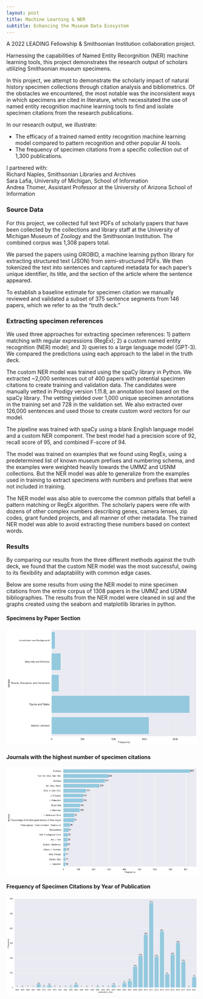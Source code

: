 ```yaml
---
layout: post
title: Machine Learning & NER
subtitle: Enhancing the Museum Data Ecosystem
---
```

A 2022 LEADING Fellowship & Smithsonian Institution collaboration project. 

Harnessing the capabilities of Named Entity Recorgnition (NER) machine learning tools, this project demonstrates the research output of scholars utilizing Smithsonian museum specimens.

In this project, we attempt to demonstrate the scholarly impact of natural history specimen collections through citation analysis and bibliometrics.  Of the obstacles we encountered, the most notable was the inconsistent ways in which specimens are cited in literature, which necessitated the use of named entity recognition machine learning tools to find and isolate specimen citations from the research publications. 

In our research output, we illustrate:
- The efficacy of a trained named entity recognition machine learning model compared to pattern recognition and other popular AI tools.
- The frequency of specimen citations from a specific collection out of 1,300 publications.

I partnered with:<br>
Richard Naples, Smithsonian Libraries and Archives<br>
Sara Lafia, University of Michigan, School of Information<br>
Andrea Thomer, Assistant Professor at the University of Arizona School of Information



### Source Data
For this project, we collected full text PDFs of scholarly papers that have been collected by the collections and library staff at the University of Michigan Museum of Zoology and the Smithsonian Institution. The combined corpus was 1,308 papers total.

We parsed the papers using GROBID, a machine learning python library for extracting structured text (JSON) from semi-structured PDFs. We then tokenized the text into sentences and captured metadata for each paper’s unique identifier, its title, and the section of the article where the sentence appeared. 

To establish a baseline estimate for specimen citation we manually reviewed and validated a subset of 375 sentence segments from 146 papers, which we refer to as the “truth deck.”

### Extracting specimen references
We used three approaches for extracting specimen references: 1) pattern matching with regular expressions (RegEx); 2) a custom named entity recognition (NER) model; and 3) queries to a large language model (GPT-3). We compared the predictions using each approach to the label in the truth deck.

The custom NER model was trained using the spaCy library in Python. We extracted ~2,000 sentences out of 400 papers with potential specimen citations to create training and validation data. The candidates were manually vetted in Prodigy version 1.11.8, an annotation tool based on the spaCy library. The vetting yielded over 1,000 unique specimen annotations in the training set and 728 in the validation set. We also extracted over 126,000 sentences and used those to create custom word vectors for our model. 

The pipeline was trained with spaCy using a blank English language model and a custom NER component. The best model had a precision score of 92, recall score of 95, and combined F-score of 94.

The model was trained on examples that we found using RegEx, using a predetermined list of known museum prefixes and numbering schema, and the examples were weighted heavily towards the UMMZ and USNM collections. But the NER model was able to generalize from the examples used in training to extract specimens with numbers and prefixes that were not included in training. 

The NER model was also able to overcome the common pitfalls that befell a pattern matching or RegEx algorithm. The scholarly papers were rife with dozens of other complex numbers describing genes, camera lenses, zip codes, grant funded projects, and all manner of other metadata. The trained NER model was able to avoid extracting these numbers based on context words. 


### Results
By comparing our results from the three different methods against the truth deck, we found that the custom NER model was the most successful, owing to its flexibility and adaptability with common edge cases.

Below are some results from using the NER model to mine specimen citations from the entire corpus of 1308 papers in the UMMZ and USNM bibliographies. The results from the NER model were cleaned in sql and the graphs created using the seaborn and matplotlib libraries in python.

#### Specimens by Paper Section
![frequency_by_section](https://raw.githubusercontent.com/katforrest/katforrest.github.io/master/assets/img/frequency_by_section.png)

#### Journals with the highest number of specimen citations
![frequency_by_journal](https://raw.githubusercontent.com/katforrest/katforrest.github.io/master/assets/img/frequency_by_journal.png)

#### Frequency of Specimen Citations by Year of Publication
![frequency_by_year](https://raw.githubusercontent.com/katforrest/katforrest.github.io/master/assets/img/frequency_by_year.png)




